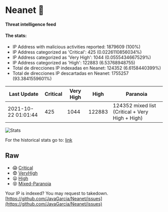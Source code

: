 # Neanet :hocho:
#### Threat intelligence feed
#### The stats:

- IP Address with malicious activities reported: 1879609 (100%)
- IP Address categorized as 'Critical':  425 (0.0226110856034%)
- IP Address categorized as 'Very High':  1044 (0.0555434667529%)
- IP Address categorized as 'High':  122883 (6.53768948755)
- Total de direcciones IP indexadas en Neanet:  124352 (6.6158440399%)
- Total de direcciones IP descartadas en Neanet:  1755257 (93.3841559601%)

| Last Update | Critical | Very High | High | Paranoia |
| --- | --- | --- | --- | --- |
| 2021-10-22 01:01:44 | 425 | 1044 | 122883 | 124352 mixed list (Critical + Very High + High)|

![Stats](https://docs.google.com/spreadsheets/d/e/2PACX-1vSnaNMIXVabIpDJjufMlzH7poXnshF3mgd8Is1g9ytUEzVsP5my4Trn8f-xkoLLQ38xpL3HtmUexLo6/pubchart?oid=501124687&format=image)

For the historical stats go to: [link](/stats.csv)
## Raw
- :scream: [Critical](https://raw.githubusercontent.com/JavaGarcia/Neanet/master/blacklists/neanet_critical.txt)
- :fearful: [VeryHigh](https://raw.githubusercontent.com/JavaGarcia/Neanet/master/blacklists/neanet_veryHigh.txtt)
- :frowning: [High](https://raw.githubusercontent.com/JavaGarcia/Neanet/master/blacklists/neanet_high.txt)
- :dizzy_face: [Mixed-Paranoia](https://raw.githubusercontent.com/JavaGarcia/Neanet/master/blacklists/neanet_all.txt)


Your IP is indexed? You may request to takedown. [https://github.com/JavaGarcia/Neanet/issues](https://github.com/JavaGarcia/Neanet/issues)

































































































































































































































































































































































































































































































































































































































































































































































































































































































































































































































































































































































































































































































































































































































































































































































































































































































































































































































































































































































































































































































































































































































































































































































































































































































































































































































































































































































































































































































































































































































































































































































































































































































































































































































































































































































































































































































































































































































































































































































































































































































































































































































































































































































































































































































































































































































































































































































































































































































































































































































































































































































































































































































































































































































































































































































































































































































































































































































































































































































































































































































































































































































































































































































































































































































































































































































































































































































































































































































































































































































































































































































































































































































































































































































































































































































































































































































































































































































































































































































































































































































































































































































































































































































































































































































































































































































































































































































































































































































































































































































































































































































































































































































































































































































































































































































































































































































































































































